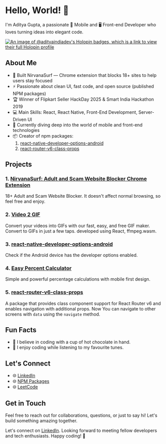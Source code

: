 # Hello, World! 👋

I'm Aditya Gupta, a passionate 📱 Mobile and 🖥️ Front-end Developer who loves turning ideas into elegant code.

[![An image of @adityaindiadev's Holopin badges, which is a link to view their full Holopin profile](https://holopin.me/adityaindiadev)](https://holopin.io/@adityaindiadev)

## About Me

- 🧘 Built NirvanaSurf — Chrome extension that blocks 18+ sites to help users stay focused
- ⚡️ Passionate about clean UI, fast code, and open source (published NPM packages)
- 🏆 Winner of Flipkart Seller HackDay 2025 & Smart India Hackathon 2019
- 💻 Main Skills: React, React Native, Front-End Development, Server-Driven UI
- 🚀 Currently diving deep into the world of mobile and front-end technologies
- 📦 Creator of npm packages: 
  1. [react-native-developer-options-android](https://www.npmjs.com/package/@adityaindiadev/react-native-developer-options-android)
  2. [react-router-v6-class-props](https://www.npmjs.com/package/react-router-v6-class-props)

## Projects

### 1. [NirvanaSurf: Adult and Scam Website Blocker Chrome Extension](https://chromewebstore.google.com/detail/nirvanasurf-adult-and-sca/famgpnmgdogcnmpkmibjehbfblochdap)

18+ Adult and Scam Website Blocker. It doesn't affect normal browsing, so feel free and enjoy.

### 2. [Video 2 GIF](https://chic-lily-4396df.netlify.app/)

Convert your videos into GIFs with our fast, easy, and free GIF maker. Convert to GIFs in just a few taps.
developed using React, ffmpeg.wasm.

### 3. [react-native-developer-options-android](https://www.npmjs.com/package/@adityaindiadev/react-native-developer-options-android)

Check if the Android device has the developer options enabled.

### 4. [Easy Percent Calculator](sparkling-frangollo-ea64ce.netlify.app)

Simple and powerful percentage calculations with mobile first design.

### 5. [react-router-v6-class-props](https://www.npmjs.com/package/react-router-v6-class-props)

A package that provides class component support for React Router v6 and enables navigation with additional props. Now You can navigate to other screens with `data` using the `navigate` method.

## Fun Facts

- 🌟 I believe in coding with a cup of hot chocolate in hand.
- 🚴 I enjoy coding while listening to my favourite tunes.

## Let's Connect

- 🌐 [LinkedIn](https://www.linkedin.com/in/aditya-gupta-india/)
- 🌐 [NPM Packages](https://www.npmjs.com/~adityaindiadev)
- 🌐 [LeetCode](https://leetcode.com/u/adityaindiadev/)

## Get in Touch

Feel free to reach out for collaborations, questions, or just to say hi! Let's build something amazing together.

<!--
📧 Email: your.email@example.com

## Call to Action -->

Let's connect on [LinkedIn](https://www.linkedin.com/in/aditya-gupta-india/). Looking forward to meeting fellow developers and tech enthusiasts. Happy coding! 🚀
